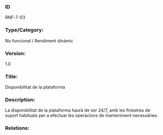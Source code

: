 ### ID
RNF-7-03
### Type/Category:
No funcional / Rendiment dinàmic
### Version:
1.0
### Title:
Disponibilitat de la plataforma
### Description:
La disponibilitat de la plataforma haurà de ser 24/7, amb les finestres de suport habituals per a efectuar les operacions de manteniment necessàries.
### Relations:

